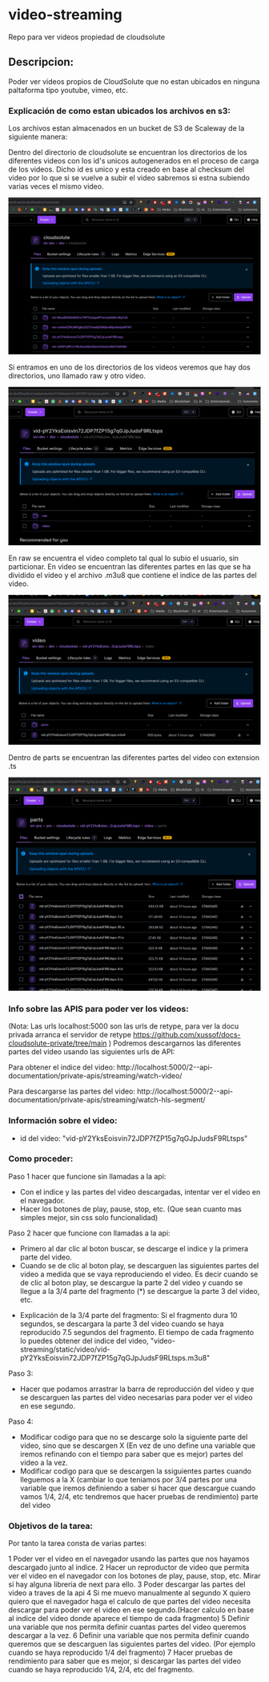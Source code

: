 # video-streaming
Repo para ver videos propiedad de cloudsolute


## Descripcion:

Poder ver videos propios de CloudSolute que no estan ubicados en ninguna paltaforma tipo youtube, vimeo, etc.

### Explicación de como estan ubicados los archivos en s3:

Los archivos estan almacenados en un bucket de S3 de Scaleway de la siguiente manera:

Dentro del directorio de cloudsolute se encuentran los directorios de los diferentes videos con los id's unicos autogenerados en el proceso de carga de los videos. Dicho id es unico y esta creado en base al checksum del video por lo que si se vuelve a subir el video sabremos si estna subiendo varias veces el mismo video.

![](/public/screenshoots/1.png)

Si entramos en uno de los directorios de los videos veremos que hay dos directorios, uno llamado raw y otro video. 

![](/public/screenshoots/2.png)

En raw se encuentra el video completo tal qual lo subio el usuario, sin particionar. 
En video se encuentran las diferentes partes en las que se ha dividido el video y el archivo .m3u8 que contiene el indice de las partes del video.

![](/public/screenshoots/3.png)

Dentro de parts se encuentran las diferentes partes del video con extension .ts

![](/public/screenshoots/4.png)

### Info sobre las APIS para poder ver los videos:

(Nota: Las urls localhost:5000 son las urls de retype, para ver la docu privada arranca el servidor de retype https://github.com/xussof/docs-cloudsolute-private/tree/main )
Podremos descargarnos las diferentes partes del video usando las siguientes urls de API:

Para obtener el indice del video:
http://localhost:5000/2--api-documentation/private-apis/streaming/watch-video/

Para descargarse las partes del video:
http://localhost:5000/2--api-documentation/private-apis/streaming/watch-hls-segment/


### Información sobre el video:
- id del video: "vid-pY2YksEoisvin72JDP7fZP15g7qGJpJudsF9RLtsps"


### Como proceder:

Paso 1 hacer que funcione sin llamadas a la api:
- Con el indice y las partes del video descargadas, intentar ver el video en el navegador.
- Hacer los botones de play, pause, stop, etc. (Que sean cuanto mas simples mejor, sin css solo funcionalidad)

Paso 2 hacer que funcione con llamadas a la api:
- Primero al dar clic al boton buscar, se descarge el indice y la primera parte del video.
- Cuando se de clic al boton play, se descarguen las siguientes partes del video a medida que se vaya reproduciendo el video. Es decir cuando se de clic al boton play, se descargue la parte 2 del video y cuando se llegue a la 3/4 parte del fragmento (*) se descargue la parte 3 del video, etc.

* Explicación de la 3/4 parte del fragmento: Si el fragmento dura 10 segundos, se descargara la parte 3 del video cuando se haya reproducido 7.5 segundos del fragmento. El tiempo de cada fragmento lo puedes obtener del indice del video, "video-streaming/static/video/vid-pY2YksEoisvin72JDP7fZP15g7qGJpJudsF9RLtsps.m3u8"

Paso 3:
- Hacer que podamos arrastrar la barra de reproducción del video y que se descarguen las partes del video necesarias para poder ver el video en ese segundo.


Paso 4:
- Modificar codigo para que no se descarge solo la siguiente parte del video, sino que se descargen X (En vez de uno define una variable que iremos refinando con el tiempo para saber que es mejor) partes del video a la vez. 
- Modificar codigo para que se descargen la ssiguientes partes cuando lleguemos a la X (cambiar lo que teniamos por 3/4 partes por una variable que iremos definiendo a saber si hacer que descargue cuando vamos 1/4, 2/4, etc tendremos que hacer pruebas de rendimiento) parte del video

### Objetivos de la tarea:

Por tanto la tarea consta de varias partes:

1 Poder ver el video en el navegador usando las partes que nos hayamos descargado junto al indice.
2 Hacer un reproductor de video que permita ver el video en el navegador con los botones de play, pause, stop, etc. Mirar si hay alguna libreria de next para ello.
3 Poder descargar las partes del video a traves de la api
4 Si me muevo manualmente al segundo X quiero quiero que el navegador haga el calculo de que partes del video necesita descargar para poder ver el video en ese segundo.(Hacer calculo en base al indice del video donde aparece el tiempo de cada fragmento)
5 Definir una variable que nos permita definir cuantas partes del video queremos descargar a la vez.
6 Definir una variable que nos permita definir cuando queremos que se descarguen las siguientes partes del video. (Por ejemplo cuando se haya reproducido 1/4 del fragmento)
7 Hacer pruebas de rendimiento para saber que es mejor, si descargar las partes del video cuando se haya reproducido 1/4, 2/4, etc del fragmento.